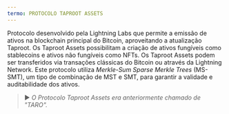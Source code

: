 ```yaml
---
termo: PROTOCOLO TAPROOT ASSETS
---
```


Protocolo desenvolvido pela Lightning Labs que permite a emissão de ativos na blockchain principal do Bitcoin, aproveitando a atualização Taproot. Os Taproot Assets possibilitam a criação de ativos fungíveis como stablecoins e ativos não fungíveis como NFTs. Os Taproot Assets podem ser transferidos via transações clássicas do Bitcoin ou através da Lightning Network. Este protocolo utiliza *Merkle-Sum Sparse Merkle Trees* (MS-SMT), um tipo de combinação de MST e SMT, para garantir a validade e auditabilidade dos ativos.

> ► *O Protocolo Taproot Assets era anteriormente chamado de "TARO".*